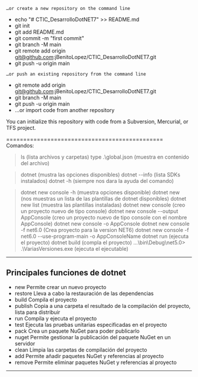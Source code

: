 `…or create a new repository on the command line`
- echo "# CTIC_DesarrolloDotNET7" >> README.md
- git init
- git add README.md
- git commit -m "first commit"
- git branch -M main
- git remote add origin git@github.com:jBenitoLopez/CTIC_DesarrolloDotNET7.git
- git push -u origin main

`…or push an existing repository from the command line`
- git remote add origin git@github.com:jBenitoLopez/CTIC_DesarrolloDotNET7.git
- git branch -M main
- git push -u origin main
- …or import code from another repository

You can initialize this repository with code from a Subversion, Mercurial, or TFS project.


==============================================
Comandos:
> ls (lista archivos y carpetas)
> type .\global.json (muestra en contenido del archivo)

> dotnet (mustra las opciones disponibles)
> dotnet --info (lista SDKs instalados)
> dotnet -h (siempre nos dara la ayuda del comando)

> dotnet new console -h (muestra opciones disponible)
> dotnet new (nos muestras un lista de las plantillas de dotnet disponibles)
> dotnet new list (muestra las plantillas instaladas)
> dotnet new console (creo un proyecto nuevo de tipo console)
> dotnet new console --output AppConsole (creo un proyecto nuevo de tipo console con el nombre AppConsole)
> dotnet new console -o AppConsole
> dotnet new console -f net6.0 (Crea proyecto para la version NET6)
> dotnet new console -f net6.0 --use-program-main -o AppConsoleName
> dotnet run (ejecuta el proyecto)
> dotnet build  (compla el proyecto)
> ...\bin\Debug\net5.0> .\VariasVersiones.exe (ejecuta el ejecutable)


--------------------------------------------------------------------------------------------------------
Principales funciones de dotnet
--------------------------------------------------------------------------------------------------------
 - new		Permite crear un nuevo proyecto
 - restore	Lleva a cabo la restauración de las dependencias
 - build	Compila el proyecto
 - publish	Copia a una carpeta el resultado de la compilación del proyecto, lista para distribuir
 - run		Compila y ejecuta el proyecto
 - test		Ejecuta las pruebas unitarias especificadas en el proyecto
 - pack		Crea un paquete NuGet para poder publicarlo
 - nuget	Permite gestionar la publicación del paquete NuGet en un servidor
 - clean	Limpia las carpetas de compilación del proyecto
 - add		Permite añadir paquetes NuGet y referencias al proyecto
 - remove	Permite eliminar paquetes NuGet y referencias al proyecto
--------------------------------------------------------------------------------------------------------






